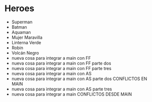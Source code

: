 # Heroes

* Superman
* Batman
* Aquaman
* Mujer Maravilla
* Linterna Verde
* Robin
* Volcán Negro
* nueva cosa para integrar a main con FF
* nueva cosa para integrar a main con FF parte dos
* nueva cosa para integrar a main con FF parte tres
* nueva cosa para integrar a main con AS
* nueva cosa para integrar a main con AS parte dos CONFLICTOS EN MAIN
* nueva cosa para integrar a main con AS parte tres
* nueva cosa para integrar a main CONFLICTOS DESDE MAIN
